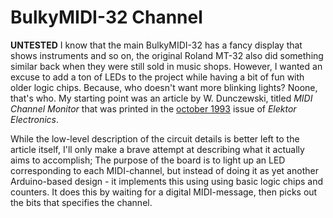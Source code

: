 # BulkyMIDI-32 Channel
**UNTESTED**
I know that the main BulkyMIDI-32 has a fancy display that shows instruments and so on, the original Roland MT-32 also did something similar back when they were still sold in music shops. However, I wanted an excuse to add a ton of LEDs to the project while having a bit of fun with older logic chips. Because, who doesn't want more blinking lights? Noone, that's who. My starting point was an article by W. Dunczewski, titled *MIDI Channel Monitor* that was printed in the [ october 1993](https://worldradiohistory.com/Elektor.htm) issue of *Elektor Electronics*.

While the low-level description of the circuit details is better left to the article itself, I'll only make a brave attempt at describing what it actually aims to accomplish; The purpose of the board is to light up an LED corresponding to each MIDI-channel, but instead of doing it as yet another Arduino-based design - it implements this using using basic logic chips and counters. It does this by waiting for a digital MIDI-message, then picks out the bits that specifies the channel.